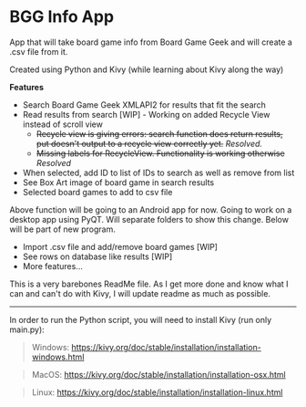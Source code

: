 # BGG Info App
App that will take board game info from Board Game Geek and will create a .csv file from it.

Created using Python and Kivy (while learning about Kivy along the way)


**Features**
* Search Board Game Geek XMLAPI2 for results that fit the search
* Read results from search [WIP] - Working on added Recycle View instead of scroll view
  - ~~Recycle view is giving errors: search function does return results, put doesn't output to a recycle view correctly yet.~~ *Resolved.*
  - ~~Missing labels for RecycleView. Functionality is working otherwise~~ *Resolved*
* When selected, add ID to list of IDs to search as well as remove from list 
* See Box Art image of board game in search results
* Selected board games to add to csv file

Above function will be going to an Android app for now. Going to work on a desktop app using PyQT. Will separate folders to show this change.
Below will be part of new program.
* Import .csv file and add/remove board games [WIP]
* See rows on database like results [WIP]
* More features...

This is a very barebones ReadMe file. As I get more done and know what I can and can't do with Kivy, I will update readme as much as possible.


---
In order to run the Python script, you will need to install Kivy (run only main.py):

> Windows: https://kivy.org/doc/stable/installation/installation-windows.html

> MacOS: https://kivy.org/doc/stable/installation/installation-osx.html

> Linux: https://kivy.org/doc/stable/installation/installation-linux.html
